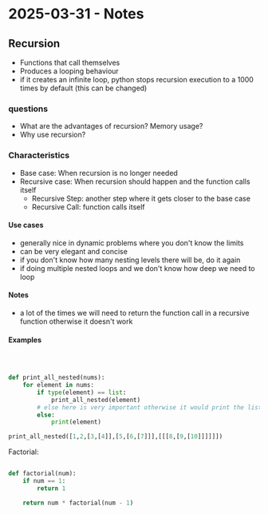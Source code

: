 # 2025-03-31 - Notes
## Recursion
- Functions that call themselves
- Produces a looping behaviour
- if it creates an infinite loop, python stops recursion execution to a 1000 times by default (this can be changed)
### questions
- What are the advantages of recursion? Memory usage?
- Why use recursion?
### Characteristics
- Base case: When recursion is no longer needed
- Recursive case: When recursion should happen and the function calls itself
    - Recursive Step: another step where it gets closer to the base case
    - Recursive Call: function calls itself

#### Use cases
- generally nice in dynamic problems where you don't know the limits
- can be very elegant and concise
- if you don't know how many nesting levels there will be, do it again
- if doing multiple nested loops and we don't know how deep we need to loop 
#### Notes
- a lot of the times we will need to return the function call in a recursive function otherwise it doesn't work
#### Examples
```python



def print_all_nested(nums):
    for element in nums:
        if type(element) == list:
            print_all_nested(element)
        # else here is very important otherwise it would print the list even after it had recursively gone into it
        else:
            print(element)

print_all_nested([1,2,[3,[4]],[5,[6,[7]]],[[[8,[9,[10]]]]]])

```

Factorial:
```python

def factorial(num):
    if num == 1:
        return 1

    return num * factorial(num - 1)

```


###
